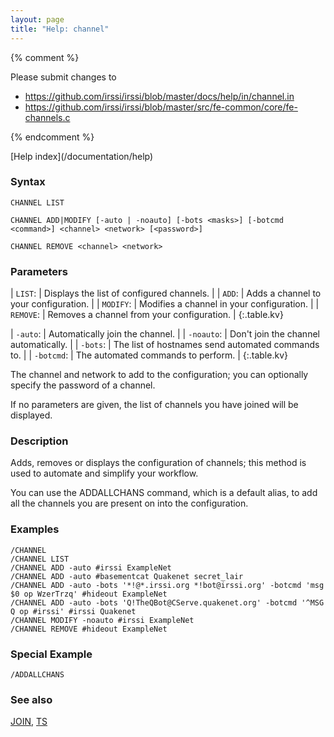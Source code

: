 ```yaml
---
layout: page
title: "Help: channel"
---
```


{% comment %}

Please submit changes to
- https://github.com/irssi/irssi/blob/master/docs/help/in/channel.in
- https://github.com/irssi/irssi/blob/master/src/fe-common/core/fe-channels.c


{% endcomment %}
<nav markdown="1">
[Help index](/documentation/help)
</nav>

### Syntax ###

<div class="highlight irssisyntax"><pre style="\-\-cmdlen:11ch"><code><span class="synB">CHANNEL</span> <span class="synB">LIST</span></code></pre></div>


<div class="highlight irssisyntax"><pre style="\-\-cmdlen:10ch"><code><span class="synB">CHANNEL</span> <span class="synB">ADD</span>|<span class="synB">MODIFY</span> <span class="syn10">[<span class="syn">-auto</span> | <span class="syn">-noauto</span>]</span> <span class="syn10">[<span class="syn">-bots</span> <span class="syn09">&lt;masks></span>]</span> <span class="syn10">[<span class="syn">-botcmd</span> <span class="syn09">&lt;command></span>]</span> <span class="synB05">&lt;channel></span> <span class="synB05">&lt;network></span> <span class="syn10">[<span class="syn09">&lt;password></span>]</span></code></pre></div>


<div class="highlight irssisyntax"><pre style="\-\-cmdlen:14ch"><code><span class="synB">CHANNEL</span> <span class="synB">REMOVE</span> <span class="synB05">&lt;channel></span> <span class="synB05">&lt;network></span></code></pre></div>



### Parameters ###


| `LIST`: |        Displays the list of configured channels. |
| `ADD`: |         Adds a channel to your configuration. |
| `MODIFY`: |      Modifies a channel in your configuration. |
| `REMOVE`: |      Removes a channel from your configuration. |
{:.table.kv}


| `-auto`: |       Automatically join the channel. |
| `-noauto`: |     Don't join the channel automatically. |
| `-bots`: |       The list of hostnames send automated commands to. |
| `-botcmd`: |     The automated commands to perform. |
{:.table.kv}

The channel and network to add to the configuration; you can optionally
specify the password of a channel.

If no parameters are given, the list of channels you have joined will be
displayed.

### Description ###

Adds, removes or displays the configuration of channels; this method is
used to automate and simplify your workflow.

You can use the ADDALLCHANS command, which is a default alias, to add all
the channels you are present on into the configuration.

### Examples ###

    /CHANNEL
    /CHANNEL LIST
    /CHANNEL ADD -auto #irssi ExampleNet
    /CHANNEL ADD -auto #basementcat Quakenet secret_lair
    /CHANNEL ADD -auto -bots '*!@*.irssi.org *!bot@irssi.org' -botcmd 'msg $0 op WzerTrzq' #hideout ExampleNet
    /CHANNEL ADD -auto -bots 'Q!TheQBot@CServe.quakenet.org' -botcmd '^MSG Q op #irssi' #irssi Quakenet
    /CHANNEL MODIFY -noauto #irssi ExampleNet
    /CHANNEL REMOVE #hideout ExampleNet

### Special Example ###

    /ADDALLCHANS

### See also ###
[JOIN](/documentation/help/join), [TS](/documentation/help/ts)

